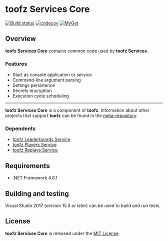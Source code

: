 # toofz Services Core

[![Build status](https://ci.appveyor.com/api/projects/status/ra5o1lcdc1hh3e29?svg=true)](https://ci.appveyor.com/project/leonard-thieu/toofz-necrodancer-leaderboards-services-common)
[![codecov](https://codecov.io/gh/leonard-thieu/toofz-services-core/branch/master/graph/badge.svg)](https://codecov.io/gh/leonard-thieu/toofz-services-core)
[![MyGet](https://img.shields.io/myget/toofz/v/toofz.Services.svg)](https://www.myget.org/feed/toofz/package/nuget/toofz.Services)

## Overview

**toofz Services Core** contains common code used by **toofz Services**.

### Features

* Start as console application or service
* Command-line argument parsing
* Settings persistence
* Secrets encryption
* Execution cycle scheduling

---

**toofz Services Core** is a component of **toofz**. 
Information about other projects that support **toofz** can be found in the [meta-repository](https://github.com/leonard-thieu/toofz-necrodancer).

### Dependents

* [toofz Leaderboards Service](https://github.com/leonard-thieu/leaderboards-service)
* [toofz Players Service](https://github.com/leonard-thieu/players-service)
* [toofz Replays Service](https://github.com/leonard-thieu/replays-service)

## Requirements

* .NET Framework 4.6.1

## Building and testing

Visual Studio 2017 (version 15.3 or later) can be used to build and run tests.

## License

**toofz Services Core** is released under the [MIT License](LICENSE).